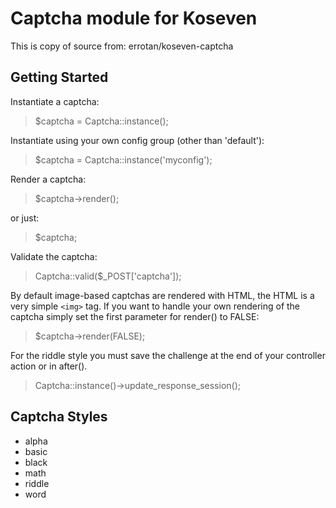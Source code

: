 # Captcha module for Koseven

This is copy of source from: errotan/koseven-captcha

## Getting Started

Instantiate a captcha:

> $captcha = Captcha::instance();

Instantiate using your own config group (other than 'default'):

> $captcha = Captcha::instance('myconfig');

Render a captcha:

> $captcha->render();

or just:

> $captcha;

Validate the captcha:

> Captcha::valid($_POST['captcha']);

By default image-based captchas are rendered with HTML, the HTML is a very
simple `<img>` tag. If you want to handle your own rendering of the captcha
simply set the first parameter for render() to FALSE:

> $captcha->render(FALSE);

For the riddle style you must save the challenge at the end of your controller
action or in after().

> Captcha::instance()->update_response_session();

## Captcha Styles

* alpha
* basic
* black
* math
* riddle
* word
